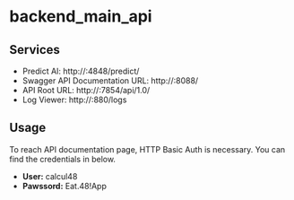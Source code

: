 # backend_main_api


## Services
- Predict AI: http://<REDACTED>:4848/predict/
- Swagger API Documentation URL: http://<hostname>:8088/
- API Root URL: http://<hostname>:7854/api/1.0/<endpoint>
- Log Viewer: http://<hostname>:880/logs


## Usage
To reach API documentation page, HTTP Basic Auth is necessary. You can find the credentials in below.
- **User:** calcul48
- **Pawssord:** Eat.48!App


